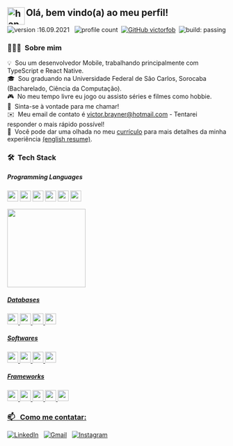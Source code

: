 ## Olá, bem vindo(a) ao meu perfil! <img alt="handwavegif" src="https://user-images.githubusercontent.com/39513876/112366216-8cfe7400-8cfe-11eb-8116-7d3dbae20e97.gif" width='40' align="left"/>

![version :16.09.2021](https://img.shields.io/badge/version-16.09.2021-informational) &nbsp;
![profile count](https://komarev.com/ghpvc/?username=victorfob&color=red)&nbsp;
[![GitHub victorfob](https://img.shields.io/github/followers/victorfob?label=follow&style=social)](https://github.com/victorfob)&nbsp;
![build: passing](https://img.shields.io/badge/build-passing-success)

### 👨🏻‍💻 &nbsp;Sobre mim

💡 &nbsp;Sou um desenvolvedor Mobile, trabalhando principalmente com TypeScript e React Native. \
🎓 &nbsp;Sou graduando na Universidade Federal de São Carlos, Sorocaba (Bacharelado, Ciência da Computação).\
🎮 &nbsp;No meu tempo livre eu jogo ou assisto séries e filmes como hobbie.\
💬 &nbsp;Sinta-se à vontade para me chamar!\
✉️ &nbsp;Meu email de contato é victor.brayner@hotmail.com - Tentarei responder o mais rápido possível!\
📄 &nbsp;Você pode dar uma olhada no meu [currículo](https://drive.google.com/file/d/1-6xgMx47uvffF1Db0EzeAKnrSvocxtrA/view?usp=sharing) para mais detalhes da minha experiência [(english resume)](https://drive.google.com/file/d/1szOQumk3PEbPOdUUHr8NmLZ5VqjLf2a6/view?usp=sharing).

### 🛠 &nbsp;Tech Stack

##### Programming Languages

<p>
<img src="https://img.shields.io/badge/TypeScript-007ACC?style=for-the-badge&logo=typescript&logoColor=white" height="25">
<img src="https://img.shields.io/badge/JavaScript-F7DF1E?style=for-the-badge&logo=javascript&logoColor=black" height="25">
<img src="https://img.shields.io/badge/json-5E5C5C?style=for-the-badge&logo=json&logoColor=white" height="25">
<img src="https://img.shields.io/badge/C-00599C?style=for-the-badge&logo=c&logoColor=white" height="25">
<img src="https://img.shields.io/badge/C%23-239120?style=for-the-badge&logo=c-sharp&logoColor=white" height="25">
<img src="https://img.shields.io/badge/Java-ED8B00?style=for-the-badge&logo=java&logoColor=white" height="25">
  
<div>
  <a href="https://github.com/victorfob">
  <img height="180em" src="https://github-readme-stats-one-bice.vercel.app/api/top-langs/?username=victorfob&langs_count=8&hide=gap,tsql&theme=dark&layout=compact&role=OWNER,ORGANIZATION_MEMBER,COLLABORATOR">
</div>
</p>

##### Databases

<p>
<img src="https://img.shields.io/badge/MySQL-00000F?style=for-the-badge&logo=mysql&logoColor=white" height="25">
<img src="https://img.shields.io/badge/MongoDB-white?style=for-the-badge&logo=mongodb&logoColor=4EA94B" height="25">
<img src="https://img.shields.io/badge/firebase-ffca28?style=for-the-badge&logo=firebase&logoColor=black" height="25">
<img src="https://img.shields.io/badge/PostgreSQL-316192?style=for-the-badge&logo=postgresql&logoColor=white" height="25">
</p>

##### Softwares

<p>
<img src="https://img.shields.io/badge/Insomnia-5849be?style=for-the-badge&logo=Insomnia&logoColor=white" height="25">
<img src="https://img.shields.io/badge/Git-F05032?style=for-the-badge&logo=git&logoColor=white" height="25">
<img src="https://img.shields.io/badge/Visual_Studio_Code-0078D4?style=for-the-badge&logo=visual%20studio%20code&logoColor=white" height="25">
<img src="https://img.shields.io/badge/Xampp-F37623?style=for-the-badge&logo=xampp&logoColor=white" height="25">
</p>

##### Frameworks

<p>
<img src="https://img.shields.io/badge/React_Native-20232A?style=for-the-badge&logo=react&logoColor=61DAFB" height="25">
<img src="https://img.shields.io/badge/Expo-1B1F23?style=for-the-badge&logo=expo&logoColor=white" height="25">
<img src="https://img.shields.io/badge/Node.js-339933?style=for-the-badge&logo=nodedotjs&logoColor=white" height="25">
<img src="https://img.shields.io/badge/Express.js-000000?style=for-the-badge&logo=Supabase&logoColor=white" height="25">
<img src="https://img.shields.io/badge/React-20232A?style=for-the-badge&logo=react&logoColor=61DAFB" height="25">
</p>
<p></p>

### 📫 &nbsp; Como me contatar:

<a href="https://www.linkedin.com/in/victor-b-288036a6/"><img alt="LinkedIn" src="https://img.shields.io/badge/linkedin%20-%230077B5.svg?&style=flat&logo=linkedin&logoColor=white"/></a> &nbsp;
<a href="mailto:victor.brayner@hotmail.com"><img alt="Gmail" src="https://img.shields.io/badge/Outlook-0078D4?style=flat&logo=microsoft-outlook&logoColor=white" /></a> &nbsp;
<a href="https://www.instagram.com/brayner.victor/"><img alt="Instagram" src="https://img.shields.io/badge/-@brayner.victor_-E4405F?style=flat&logo=Instagram&logoColor=white"/></a> &nbsp;
